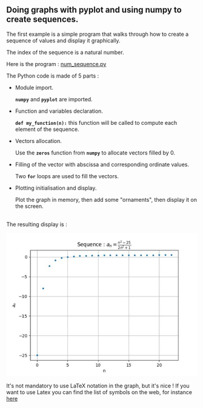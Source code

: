 ## Doing graphs with pyplot and using numpy to create sequences.
The first example is a simple program that walks through how to create a sequence of values and display it graphically.

The index of the sequence is a natural number.

Here is the program : [num_sequence.py](num_sequence.py)

The Python code is made of 5 parts :

- Module import.

  **`numpy`** and **`pyplot`** are imported.
   
- Function and variables declaration.

  **`def my_function(n):`** this function will be called to compute each element of the sequence.

- Vectors allocation.

  Use the **`zeros`** function from **`numpy`** to allocate vectors filled by 0.

- Filling of the vector with abscissa and corresponding ordinate values.

  Two **`for`** loops are used to fill the vectors.

- Plotting initialisation and display.

  Plot the graph in memory, then add some "ornaments", then display it on the screen.

\
The resulting display is :

![](num_seq1.jpg)

It's not mandatory to use LaTeX notation in the graph, but it's nice !  If you want to use Latex you can find the list of symbols on the web, for instance [here](https://www.cmor-faculty.rice.edu/~heinken/latex/symbols.pdf)
